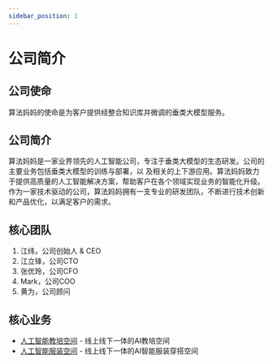 ```yaml
---
sidebar_position: 1
---
```


# 公司简介
## 公司使命
算法妈妈的使命是为客户提供经整合知识库并微调的垂类大模型服务。

## 公司简介
算法妈妈是一家业界领先的人工智能公司，专注于垂类大模型的生态研发。公司的主要业务包括垂类大模型的训练与部署，以
及相关的上下游应用。算法妈妈致力于提供高质量的人工智能解决方案，帮助客户在各个领域实现业务的智能化升级。作为一家技术驱动的公司，算法妈妈拥有一支专业的研发团队，不断进行技术创新和产品优化，以满足客户的需求。

## 核心团队
1. 江纬，公司创始人 & CEO
2. 江立锋，公司CTO
3. 张优玲，公司CFO
4. Mark，公司COO
5. 黄为，公司顾问

## 核心业务
* [人工智能教培空间](https://education.algmon.com/) - 线上线下一体的AI教培空间
* [人工智能服装空间](https://fashion.algmon.com/) - 线上线下一体的AI智能服装穿搭空间